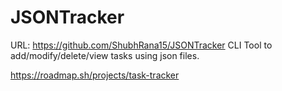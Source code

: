 # JSONTracker

URL: https://github.com/ShubhRana15/JSONTracker
CLI Tool to add/modify/delete/view tasks using json files.

https://roadmap.sh/projects/task-tracker
